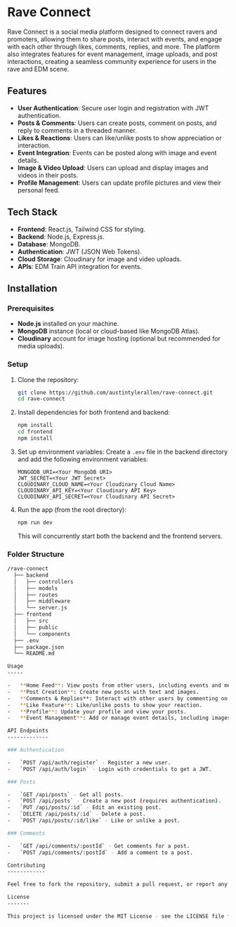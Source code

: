Rave Connect
============

Rave Connect is a social media platform designed to connect ravers and promoters, allowing them to share posts, interact with events, and engage with each other through likes, comments, replies, and more. The platform also integrates features for event management, image uploads, and post interactions, creating a seamless community experience for users in the rave and EDM scene.

Features
--------

-   **User Authentication**: Secure user login and registration with JWT authentication.
-   **Posts & Comments**: Users can create posts, comment on posts, and reply to comments in a threaded manner.
-   **Likes & Reactions**: Users can like/unlike posts to show appreciation or interaction.
-   **Event Integration**: Events can be posted along with image and event details.
-   **Image & Video Upload**: Users can upload and display images and videos in their posts.
-   **Profile Management**: Users can update profile pictures and view their personal feed.

Tech Stack
----------

-   **Frontend**: React.js, Tailwind CSS for styling.
-   **Backend**: Node.js, Express.js.
-   **Database**: MongoDB.
-   **Authentication**: JWT (JSON Web Tokens).
-   **Cloud Storage**: Cloudinary for image and video uploads.
-   **APIs**: EDM Train API integration for events.

Installation
------------

### Prerequisites

-   **Node.js** installed on your machine.
-   **MongoDB** instance (local or cloud-based like MongoDB Atlas).
-   **Cloudinary** account for image hosting (optional but recommended for media uploads).

### Setup

1.  Clone the repository:

    ```bash
    git clone https://github.com/austintylerallen/rave-connect.git
    cd rave-connect
    ```

2.  Install dependencies for both frontend and backend:

    ```bash
    npm install
    cd frontend
    npm install
    ```

3.  Set up environment variables: Create a `.env` file in the backend directory and add the following environment variables:

    ```env
    MONGODB_URI=<Your MongoDB URI>
    JWT_SECRET=<Your JWT Secret>
    CLOUDINARY_CLOUD_NAME=<Your Cloudinary Cloud Name>
    CLOUDINARY_API_KEY=<Your Cloudinary API Key>
    CLOUDINARY_API_SECRET=<Your Cloudinary API Secret>
    ```

4.  Run the app (from the root directory):

    ```bash
    npm run dev
    ```

    This will concurrently start both the backend and the frontend servers.

### Folder Structure

```bash
/rave-connect
  ├── backend
  │   ├── controllers
  │   ├── models
  │   ├── routes
  │   ├── middleware
  │   └── server.js
  ├── frontend
  │   ├── src
  │   ├── public
  │   └── components
  ├── .env
  ├── package.json
  └── README.md

Usage
-----

-   **Home Feed**: View posts from other users, including events and media.
-   **Post Creation**: Create new posts with text and images.
-   **Comments & Replies**: Interact with other users by commenting on posts and replying to comments.
-   **Like Feature**: Like/unlike posts to show your reaction.
-   **Profile**: Update your profile and view your posts.
-   **Event Management**: Add or manage event details, including images and descriptions.

API Endpoints
-------------

### Authentication

-   `POST /api/auth/register` - Register a new user.
-   `POST /api/auth/login` - Login with credentials to get a JWT.

### Posts

-   `GET /api/posts` - Get all posts.
-   `POST /api/posts` - Create a new post (requires authentication).
-   `PUT /api/posts/:id` - Edit an existing post.
-   `DELETE /api/posts/:id` - Delete a post.
-   `POST /api/posts/:id/like` - Like or unlike a post.

### Comments

-   `GET /api/comments/:postId` - Get comments for a post.
-   `POST /api/comments/:postId` - Add a comment to a post.

Contributing
------------

Feel free to fork the repository, submit a pull request, or report any issues in the [issues section ](https://github.com/austintylerallen/rave-connect/issues).

License
-------

This project is licensed under the MIT License - see the LICENSE file for details.